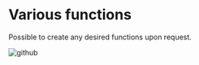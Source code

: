 # Various functions
Possible to create any desired functions upon request.

![github](https://c1.staticflickr.com/5/4497/37937573521_6fb312af53_h.jpg)
